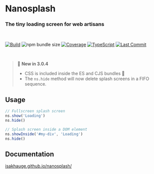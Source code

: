 # Nanosplash

### The tiny loading screen for web artisans

<br>

[![Build](https://github.com/isakhauge/nanosplash/actions/workflows/ci.yml/badge.svg?branch=production)](https://github.com/isakhauge/nanosplash/actions/workflows/ci.yml) ![npm bundle size](https://img.shields.io/bundlephobia/minzip/nanosplash) [![Coverage](https://img.shields.io/badge/Coverage-99%25-brightgreen)](./coverage/index.html) [![TypeScript](https://badges.frapsoft.com/typescript/version/typescript-next.svg?v=101)](https://github.com/ellerbrock/typescript-badges/) [![Last Commit](https://img.shields.io/github/last-commit/isakhauge/nanosplash)](https://github.com/isakhauge/nanosplash/commits/production)

<br>

> 📣 **New in 3.0.4**
>
> -   CSS is included inside the ES and CJS bundles 🎉
> -   The `ns.hide` method will now delete splash screens in a FIFO sequence.

## Usage

```js
// Fullscreen splash screen
ns.show('Loading')
ns.hide()

// Splash screen inside a DOM element
ns.showInside('#my-div', 'Loading')
ns.hide()
```

## Documentation

[isakhauge.github.io/nanosplash/](https://isakhauge.github.io/nanosplash/)
